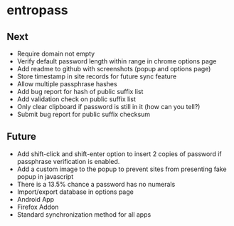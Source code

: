 entropass
=========

Next
----
* Require domain not empty
* Verify default password length within range in chrome options page
* Add readme to github with screenshots (popup and options page)
* Store timestamp in site records for future sync feature
* Allow multiple passphrase hashes
* Add bug report for hash of public suffix list
* Add validation check on public suffix list
* Only clear clipboard if password is still in it (how can you tell?)
* Submit bug report for public suffix checksum

Future
------
* Add shift-click and shift-enter option to insert 2 copies of password 
    if passphrase verification is enabled.
* Add a custom image to the popup to prevent sites from presenting fake popup
in javascript
* There is a 13.5% chance a password has no numerals
* Import/export database in options page
* Android App
* Firefox Addon
* Standard synchronization method for all apps
